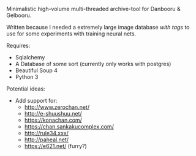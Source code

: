 Minimalistic high-volume multi-threaded archive-tool for Danbooru & Gelbooru.

Written because I needed a extremely large image database *with tags* to 
use for some experiments with training neural nets.

Requires:
 - Sqlalchemy
 - A Database of some sort (currently only works with postgres)
 - Beautiful Soup 4
 - Python 3

Potential ideas:
 - Add support for:
	 - http://www.zerochan.net/
	 - http://e-shuushuu.net/
	 - https://konachan.com/
	 - https://chan.sankakucomplex.com/
	 - http://rule34.xxx/
	 - http://paheal.net/
	 - https://e621.net/ (furry?)